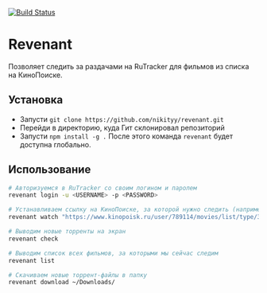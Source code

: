 [![Build Status](https://travis-ci.org/nikityy/revenant.svg?branch=master)](https://travis-ci.org/nikityy/revenant)

# Revenant
Позволяет следить за раздачами на RuTracker для фильмов из списка на КиноПоиске.

## Установка
* Запусти `git clone https://github.com/nikityy/revenant.git`
* Перейди в директорию, куда Гит склонировал репозиторий
* Запусти `npm install -g .`
После этого команда `revenant` будет доступна глобально.

## Использование
```sh
# Авторизуемся в RuTracker со своим логином и паролем
revenant login -u <USERNAME> -p <PASSWORD>

# Устанавливаем ссылку на КиноПоиске, за которой нужно следить (например, «Буду смотреть»)
revenant watch "https://www.kinopoisk.ru/user/789114/movies/list/type/3575/#list"

# Выводим новые торренты на экран
revenant check

# Выводим список всех фильмов, за которыми мы сейчас следим
revenant list

# Скачиваем новые торрент-файлы в папку
revenant download ~/Downloads/
```
